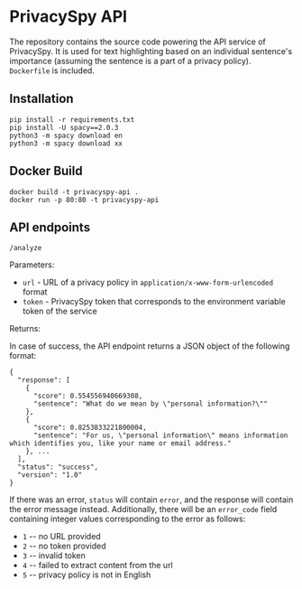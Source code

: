 # PrivacySpy API
The repository contains the source code powering the API service of PrivacySpy. It is used for text highlighting based on an individual sentence's importance (assuming the sentence is a part of a privacy policy). `Dockerfile` is included.

## Installation
```
pip install -r requirements.txt
pip install -U spacy==2.0.3
python3 -m spacy download en
python3 -m spacy download xx
```

## Docker Build
```
docker build -t privacyspy-api .
docker run -p 80:80 -t privacyspy-api
```

## API endpoints
`/analyze`

Parameters:

- `url` - URL of a privacy policy in `application/x-www-form-urlencoded` format
- `token` - PrivacySpy token that corresponds to the environment variable token of the service

Returns:

In case of success, the API endpoint returns a JSON object of the following format:

```
{
  "response": [
    {
      "score": 0.554556940669308, 
      "sentence": "What do we mean by \"personal information?\""
    }, 
    {
      "score": 0.8253833221800004, 
      "sentence": "For us, \"personal information\" means information which identifies you, like your name or email address."
    }, ...
  ], 
  "status": "success", 
  "version": "1.0"
}
```
If there was an error, `status` will contain `error`, and the response will contain the error message instead. Additionally, there will be an `error_code` field containing integer values corresponding to the error as follows:
- `1` -- no URL provided
- `2` -- no token provided
- `3` -- invalid token
- `4` -- failed to extract content from the url
- `5` -- privacy policy is not in English
